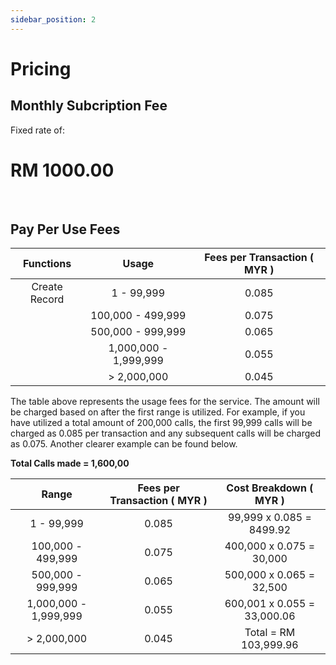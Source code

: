 ```yaml
---
sidebar_position: 2
---
```


# Pricing

## Monthly Subcription Fee

Fixed rate of:

# **RM 1000.00** 



<br/>

## Pay Per Use Fees

| Functions | Usage | Fees per Transaction ( MYR ) |
| :----: | :----: | :-----------: |
| Create Record | 1 - 99,999 | 0.085 |
|  | 100,000 - 499,999 | 0.075 |
|  | 500,000 - 999,999 | 0.065 |
|  | 1,000,000 - 1,999,999 | 0.055 |
|  | > 2,000,000 | 0.045 |

The table above represents the usage fees for the service. The amount will be charged based on after the first range is utilized. For example, if you have utilized a total amount of 200,000 calls, the first 99,999 calls will be charged as 0.085 per transaction and any subsequent calls will be charged as 0.075. Another clearer example can be found below.

**Total Calls made = 1,600,00**

| Range                 | Fees per Transaction ( MYR ) | Cost Breakdown ( MYR )       |
| :-------------------: | :--------------------------: | :-------------------------:  |
| 1 - 99,999            | 0.085                        | 99,999 x 0.085 = 8499.92     |
| 100,000 - 499,999     | 0.075                        | 400,000 x 0.075 = 30,000     |
| 500,000 - 999,999     | 0.065                        | 500,000 x 0.065 = 32,500     |
| 1,000,000 - 1,999,999 | 0.055                        | 600,001 x 0.055 = 33,000.06  |
| > 2,000,000           | 0.045                        | Total = RM 103,999.96        |

<br/>


